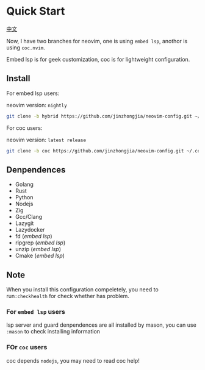 # Quick Start

[中文](https://github.com/jinzhongjia/neovim-config/blob/main/Readme.md)

Now, I have two branches for neovim, one is using `embed lsp`, anothor is using `coc.nvim`.

Embed lsp is for geek customization, coc is for lightweight configuration.

## Install

For embed lsp users:

neovim version: `nightly`

```sh
git clone -b hybrid https://github.com/jinzhongjia/neovim-config.git ~/.config/nvim
```

For coc users:

neovim version: `latest release`

```sh
git clone -b coc https://github.com/jinzhongjia/neovim-config.git ~/.config/nvim
```

## Denpendences

- Golang
- Rust
- Python
- Nodejs
- Zig
- Gcc/Clang
- Lazygit
- Lazydocker
- fd (*embed lsp*)
- ripgrep (*embed lsp*)
- unzip (*embed lsp*)
- Cmake (*embed lsp*)

## Note

When you install this configuration compeletely, you need to run`:checkhealth` for check whether has problem.

### For `embed lsp` users

lsp server and guard denpendences are all installed by mason, you can use `:mason` to check installing information

### FOr `coc` users

coc depends `nodejs`, you may need to read coc help!
